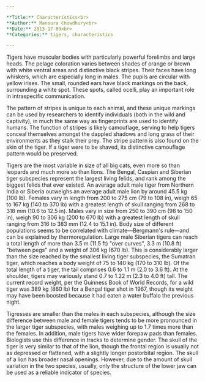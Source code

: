 ```yaml
---

**Title:** Characteristics<br>
**Author:** Mansura Chowdhury<br>
**Date:** 2013-17-09<br>
**Categories:** tigers, characteristics

---
```


Tigers have muscular bodies with particularly powerful forelimbs and large heads. The pelage coloration varies between shades of orange or brown with white ventral areas and distinctive black stripes. Their faces have long whiskers, which are especially long in males. The pupils are circular with yellow irises. The small, rounded ears have black markings on the back, surrounding a white spot. These spots, called ocelli, play an important role in intraspecific communication.

The pattern of stripes is unique to each animal, and these unique markings can be used by researchers to identify individuals (both in the wild and captivity), in much the same way as fingerprints are used to identify humans. The function of stripes is likely camouflage, serving to help tigers conceal themselves amongst the dappled shadows and long grass of their environments as they stalk their prey. The stripe pattern is also found on the skin of the tiger. If a tiger were to be shaved, its distinctive camouflage pattern would be preserved.

Tigers are the most variable in size of all big cats, even more so than leopards and much more so than lions. The Bengal, Caspian and Siberian tiger subspecies represent the largest living felids, and rank among the biggest felids that ever existed. An average adult male tiger from Northern India or Siberia outweighs an average adult male lion by around 45.5 kg (100 lb). Females vary in length from 200 to 275 cm (79 to 108 in), weigh 65 to 167 kg (140 to 370 lb) with a greatest length of skull ranging from 268 to 318 mm (10.6 to 12.5 in). Males vary in size from 250 to 390 cm (98 to 150 in), weigh 90 to 306 kg (200 to 670 lb) with a greatest length of skull ranging from 316 to 383 mm (12.4 to 15.1 in). Body size of different populations seems to be correlated with climate—Bergmann's rule—and can be explained by thermoregulation. Large male Siberian tigers can reach a total length of more than 3.5 m (11.5 ft) "over curves", 3.3 m (10.8 ft) "between pegs" and a weight of 306 kg (670 lb). This is considerably larger than the size reached by the smallest living tiger subspecies, the Sumatran tiger, which reaches a body weight of 75 to 140 kg (170 to 310 lb). Of the total length of a tiger, the tail comprises 0.6 to 1.1 m (2.0 to 3.6 ft). At the shoulder, tigers may variously stand 0.7 to 1.22 m (2.3 to 4.0 ft) tall. The current record weight, per the Guinness Book of World Records, for a wild tiger was 389 kg (860 lb) for a Bengal tiger shot in 1967, though its weight may have been boosted because it had eaten a water buffalo the previous night.

Tigresses are smaller than the males in each subspecies, although the size difference between male and female tigers tends to be more pronounced in the larger tiger subspecies, with males weighing up to 1.7 times more than the females. In addition, male tigers have wider forepaw pads than females. Biologists use this difference in tracks to determine gender. The skull of the tiger is very similar to that of the lion, though the frontal region is usually not as depressed or flattened, with a slightly longer postorbital region. The skull of a lion has broader nasal openings. However, due to the amount of skull variation in the two species, usually, only the structure of the lower jaw can be used as a reliable indicator of species.

